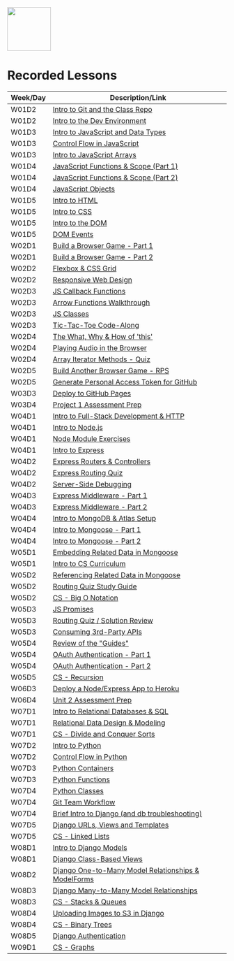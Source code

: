 <img src="https://i.imgur.com/2y0Lyzy.png" height="100">

# Recorded Lessons

| Week/Day | Description/Link |
|---|---|
| W01D2 | [Intro to Git and the Class Repo](https://generalassembly.zoom.us/rec/share/5f_Qo87KofO1WfY7HvaDxwZY4JqpQaAGdIN7yaqjVdqrmGdlx54FUoOKyZSfXNOZ._CEQ2aaA1B0dxXsF?startTime=1655840709000) |
| W01D2 | [Intro to the Dev Environment](https://generalassembly.zoom.us/rec/share/5f_Qo87KofO1WfY7HvaDxwZY4JqpQaAGdIN7yaqjVdqrmGdlx54FUoOKyZSfXNOZ._CEQ2aaA1B0dxXsF?startTime=1655846731000) |
| W01D3 | [Intro to JavaScript and Data Types](https://generalassembly.zoom.us/rec/share/gUO3CZILfPtpmEl6W2oQ5TRpU3ChkovAT6HsT4jkXDeC6Mo2R264BLLr9Q6iHXGf.nRCG9Z-UreFLNFe4?startTime=1655913792000) |
| W01D3 | [Control Flow in JavaScript](https://generalassembly.zoom.us/rec/share/gUO3CZILfPtpmEl6W2oQ5TRpU3ChkovAT6HsT4jkXDeC6Mo2R264BLLr9Q6iHXGf.nRCG9Z-UreFLNFe4?startTime=1655918707000) |
| W01D3 | [Intro to JavaScript Arrays](https://generalassembly.zoom.us/rec/share/D3kK_rKXVEd0SFZt0hJCw8gfGgvvx2EA1X0u_3Dz6ShbO2ye8r0EjrIXisa4h3Al.p5VfPtCDnTmHWbNr?startTime=1655931006000) |
| W01D4 | [JavaScript Functions & Scope (Part 1)](https://generalassembly.zoom.us/rec/share/sa3s8c28lSZkdeZmLVTBqnbkKiu1vrDj6_UhU79oO6ETpfCjT3dQ5aLvnAEwUths.F7rxbSuRaujkes5U?startTime=1656000009000) |
| W01D4 | [JavaScript Functions & Scope (Part 2)](https://generalassembly.zoom.us/rec/share/sa3s8c28lSZkdeZmLVTBqnbkKiu1vrDj6_UhU79oO6ETpfCjT3dQ5aLvnAEwUths.F7rxbSuRaujkes5U?startTime=1656007331000) |
| W01D4 | [JavaScript Objects](https://generalassembly.zoom.us/rec/share/nulONlKmdGwJvWoKef0kVMMVM3cNXMO7g9wtR_XrpfqtPjYJXQMM1i1IW84Z3-Ge.nnlReUufLozvJQXf?startTime=1656015759000) |
| W01D5 | [Intro to HTML](https://generalassembly.zoom.us/rec/share/PHXGAofnk7kdWEd51McdkDl_ws_oI4SvXcbfGO3_ioEQYW_4qZnwgoAGvd92CaRl.kqoLR13a_nTIFWT-?startTime=1656086407000) |
| W01D5 | [Intro to CSS](https://generalassembly.zoom.us/rec/share/PHXGAofnk7kdWEd51McdkDl_ws_oI4SvXcbfGO3_ioEQYW_4qZnwgoAGvd92CaRl.kqoLR13a_nTIFWT-?startTime=1656090919000) |
| W01D5 | [Intro to the DOM](https://generalassembly.zoom.us/rec/share/ZWp9CbeMfB1zZZw1drvaOOkr6gz1Y2ojXuJCa-oaZYlb7Ib4nIWICN3Mk8Le4zHv.WbjGAr9aoesJXOjQ?startTime=1656099911000) |
| W01D5 | [DOM Events](https://generalassembly.zoom.us/rec/play/XZg1YDaY_4ZC5JXeRmYjMI_AA2a2QlVeUvDtV8VTZ80Ql2N59ouAF3ygLlfivQMU3bhZFAwK-iQXRsne.zeHw3VaMzSSCrGEc?startTime=1648158551000) |
| W02D1 | [Build a Browser Game - Part 1](https://generalassembly.zoom.us/rec/share/WvdidQhv8q3gevU8NlPrzmBNUFl1M3EJAEcZKlUqBFbNCUIhgRcXj3LlLMi9ZGOI.iCDJtIqLfcgQy5AW?startTime=1656345610000) |
| W02D1 | [Build a Browser Game - Part 2](https://generalassembly.zoom.us/rec/share/FttvegaUyIzJzp-FjMu9o3qw9Q9xt1JMPLRc4-5jkXId1sDnDY7Ucql_N8_UqoKj.Fy3sXN3DAyXUqNIc?startTime=1656359111000) |
| W02D2 | [Flexbox & CSS Grid](https://generalassembly.zoom.us/rec/share/nzhTX60TMxe0_Uh_CRNooD8T9OWyX5EjN1KK614oEFRVPJ6zvhsOSGyzzwQtwhvX.fc_j2LcJkzl2wUuu?startTime=1656432011000) |
| W02D2 | [Responsive Web Design](https://generalassembly.zoom.us/rec/share/wZkgkPa4suqtBY5mdIWDifKuMPpFgacVaTtAci9KIQeN37tVhqbNM2NywZkY8LWW.1pFtCgBxkxksnrHt?startTime=1656452744000) |
| W02D3 | [JS Callback Functions](https://generalassembly.zoom.us/rec/share/xbO1QshLtsx1Y9y2yCd5huKzSGAR1T92bzerht9UYekx1mBylStonwl4yP5ZsFb5.1-9socaGYRsavWa_?startTime=1656518407000) |
| W02D3 | [Arrow Functions Walkthrough](https://generalassembly.zoom.us/rec/share/9FnzsrRa3wEhOMDgt38FcCwDAeMEznOIvpOJ4XHQb-fHATVexdoVLVU3vxER0De8.Stj5XVborl33hkWU?startTime=1656532099000) |
| W02D3 | [JS Classes](https://generalassembly.zoom.us/rec/share/9FnzsrRa3wEhOMDgt38FcCwDAeMEznOIvpOJ4XHQb-fHATVexdoVLVU3vxER0De8.Stj5XVborl33hkWU?startTime=1656533900000) |
| W02D3 | [Tic-Tac-Toe Code-Along](https://generalassembly.zoom.us/rec/share/9FnzsrRa3wEhOMDgt38FcCwDAeMEznOIvpOJ4XHQb-fHATVexdoVLVU3vxER0De8.Stj5XVborl33hkWU?startTime=1656540908000) |
| W02D4 | [The What, Why & How of 'this'](https://generalassembly.zoom.us/rec/share/1QNDiNDoW6VDHBV1gAYvOPCRXS4EsrqCG3Ysn8nv-5k4V4SP-HuOA6xKsYO416Xw.RHNLCdRRSrkQt5Aa?startTime=1656604805000) |
| W02D4 | [Playing Audio in the Browser](https://generalassembly.zoom.us/rec/share/1QNDiNDoW6VDHBV1gAYvOPCRXS4EsrqCG3Ysn8nv-5k4V4SP-HuOA6xKsYO416Xw.RHNLCdRRSrkQt5Aa?startTime=1656608758000) |
| W02D4 | [Array Iterator Methods - Quiz](https://generalassembly.zoom.us/rec/share/1QNDiNDoW6VDHBV1gAYvOPCRXS4EsrqCG3Ysn8nv-5k4V4SP-HuOA6xKsYO416Xw.RHNLCdRRSrkQt5Aa?startTime=1656612008000) |
| W02D5 | [Build Another Browser Game - RPS](https://generalassembly.zoom.us/rec/share/LSHa60yl7E6DrHrHay9dWgvqlsFeo28rpZN5rMbJmdm9HAbbyQEcv30k42eHjGXO.tkf0uES8GcVf0EHh?startTime=1656691207000) |
| W02D5 | [Generate Personal Access Token for GitHub](https://generalassembly.zoom.us/rec/share/rYka-RcYqLkatEdPpfZlEkI_WiTI5Gqnow9v9D99KX7DR-QE-0g8PV_FQuxZdRY_.ST51C8V-lZO6S5_W?startTime=1656705124000) |
| W03D3 | [Deploy to GitHub Pages](https://generalassembly.zoom.us/rec/share/Q-irVOHnl864QHfIXzgvKZqSW5wnLEpFraccQkC0vMnALxHzpH19beDwficT2wJc.LqJAh318yaTwZQ5_?startTime=1657136708000) |
| W03D4 | [Project 1 Assessment Prep](https://generalassembly.zoom.us/rec/share/Bh_Oz-BfB19KrUBvCHPb9HJf38WFjhFezwCYjhiyFa0jbbSv0GcpULLdtNfFl59T.7QuGxfLbdhIwE4As?startTime=1657223113000) |
| W04D1 | [Intro to Full-Stack Development & HTTP](https://generalassembly.zoom.us/rec/share/-CsR94VOqTmi_ePHSYRKh6GzdQYdEiFopKEfP4NHyjgMIW6rtCEHVbuKIp5cYW7e.aNAs8tCA5ODNFM9R?startTime=1657555206000) |
| W04D1 | [Intro to Node.js](https://generalassembly.zoom.us/rec/share/-CsR94VOqTmi_ePHSYRKh6GzdQYdEiFopKEfP4NHyjgMIW6rtCEHVbuKIp5cYW7e.aNAs8tCA5ODNFM9R?startTime=1657559706000) |
| W04D1 | [Node Module Exercises](https://generalassembly.zoom.us/rec/share/MBx_zV_48GQTYnij2ZgzmIQUzz7ZTH_h9BtaFinfsWWVzLpcKHHAI_bAZjIGL9OG.lWSd8hDHTj-49o4W?startTime=1657568706000) |
| W04D1 | [Intro to Express](https://generalassembly.zoom.us/rec/share/MBx_zV_48GQTYnij2ZgzmIQUzz7ZTH_h9BtaFinfsWWVzLpcKHHAI_bAZjIGL9OG.lWSd8hDHTj-49o4W?startTime=1657570625000) |
| W04D2 | [Express Routers & Controllers](https://generalassembly.zoom.us/rec/share/FMs51ddoWQGAaz-jI6_uVak8uCpFR7KI9qBL6_gd9ljTvVU3jkeGSy6cGd0cHfyx.hwM7Q0KD31SHtFZs?startTime=1657641607000) |
| W04D2 | [Express Routing Quiz](https://generalassembly.zoom.us/rec/share/8sGl0CC4HXKWw8hSQn8XGmqUlvcwUQrstiHVRsM_E7jaPVUKOZU5TYNNU5QH3a2U.BAqP-z_nqcTCoNJn?startTime=1657662305000) |
| W04D2 | [Server-Side Debugging](https://generalassembly.zoom.us/rec/share/8sGl0CC4HXKWw8hSQn8XGmqUlvcwUQrstiHVRsM_E7jaPVUKOZU5TYNNU5QH3a2U.BAqP-z_nqcTCoNJn?startTime=1657669508000) |
| W04D3 | [Express Middleware - Part 1](https://generalassembly.zoom.us/rec/share/1VnkGjj9vnakn9SkM41lWaKWKfs8yEDfV4j8HeQArG8lpDnKCHR9rqXXQDJQ424a.8bWMq3sYANAwErcK?startTime=1657728750000) |
| W04D3 | [Express Middleware - Part 2](https://generalassembly.zoom.us/rec/share/tKetzygiIAkFBUNKScpBJOb4TTUNbpW2HD8nvzOyAr6CE1sPI04uaah-TgotSnDI.-HO9ZJ4olOCFOwqr?startTime=1657741506000) |
| W04D4 | [Intro to MongoDB & Atlas Setup](https://generalassembly.zoom.us/rec/share/T47fO9Vaf0ki3gKhz6GhcZX9loKFxsIQ9B3ep17AQVGpQOQKEt1UZApJcTNV.R9uvuc-1-SzBHV9N?startTime=1657814406000) |
| W04D4 | [Intro to Mongoose - Part 1](https://generalassembly.zoom.us/rec/share/T47fO9Vaf0ki3gKhz6GhcZX9loKFxsIQ9B3ep17AQVGpQOQKEt1UZApJcTNV.R9uvuc-1-SzBHV9N?startTime=1657819511000) |
| W04D4 | [Intro to Mongoose - Part 2](https://generalassembly.zoom.us/rec/share/sgwhOcNVcjtr12JRCAiyCnkHRoPNmLGQRxScLEp0-2p0Zrcg87qAnku5voOkZqaC.1MW43SkgQkdb37cU?startTime=1657827905000) |
| W05D1 | [Embedding Related Data in Mongoose](https://generalassembly.zoom.us/rec/share/yV_GkCbnGpBE6p7HAnP14k4rkqPJcEaPV_Sb7cWqhKX3KFLMH7VpddulupHcuiQI.cT5bhP0BYvEC8ASI?startTime=1658160004000) |
| W05D1 | [Intro to CS Curriculum](https://generalassembly.zoom.us/rec/share/YN5UZTBCUvTFdk91OSFuETtJEaVrA-ROeNtpj3ISzLdnOgYwDWNtpFJBKKSrzNHy.duhGvIO_J6P5SXtq?startTime=1658173506000) |
| W05D2 | [Referencing Related Data in Mongoose](https://generalassembly.zoom.us/rec/share/o54jFRvcnwhzlZ1EnpjRChQvmbP8WfIF8pzEeLqWsT0KdksPfwmF04xJHexU6PGI.owALbfWa6TQASASa?startTime=1658246406000) |
| W05D2 | [Routing Quiz Study Guide](https://generalassembly.zoom.us/rec/share/Ii-fcRkpyvU6P__IRo1Qoa-5zb0leE_cw3IZDr8OXsR97of5FimpzSjgilWGc-Jy.9-J8eber4FQp94UO?startTime=1658267106000) |
| W05D2 | [CS - Big O Notation](https://generalassembly.zoom.us/rec/share/Ii-fcRkpyvU6P__IRo1Qoa-5zb0leE_cw3IZDr8OXsR97of5FimpzSjgilWGc-Jy.9-J8eber4FQp94UO?startTime=1658272506000) |
| W05D3 | [JS Promises](https://generalassembly.zoom.us/rec/share/CxqQC4KQtdE6GsQyO1zzh66gVDuiLjvk9-4ulsXLOBQOnlNViQAETS0quK145DeP.uMVZtyJW5zS9dPrF?startTime=1658332804000) |
| W05D3 | [Routing Quiz / Solution Review](https://generalassembly.zoom.us/rec/share/sTGMSZGdFWb9rmzu5ony934fH_7xHJOQzdgBlxKaP0xxZaY7togzZ7wJtKz_NzR6.3MzSot-v_hwa6rEI?startTime=1658346557000) |
| W05D3 | [Consuming 3rd-Party APIs](https://generalassembly.zoom.us/rec/share/Q0jFysMOeWrSlt57w4gh83A_ayTrEYvmKLbi1lT1A7jYZsExs8YYODtgaB8d14ET.W_sSHI0tsqpo48Mi?startTime=1658347614000) |
| W05D4 | [Review of the "Guides"](https://generalassembly.zoom.us/rec/share/DvgFFWyO7dJwmWLjFiPb4XH3SKW-GLz_davIK-Cb80frndxs2njq9Aezi7h2sETu.ZdcXTiTZ1YKuFPaw?startTime=1658419206000) |
| W05D4 | [OAuth Authentication - Part 1](https://generalassembly.zoom.us/rec/share/DvgFFWyO7dJwmWLjFiPb4XH3SKW-GLz_davIK-Cb80frndxs2njq9Aezi7h2sETu.ZdcXTiTZ1YKuFPaw?startTime=1658420294000) |
| W05D4 | [OAuth Authentication - Part 2](https://generalassembly.zoom.us/rec/share/ep6yQA43rP5LOBsFsfERX03NcV5xtAQffqTDSxFjY6P1UuRwW1AUfK_sPv9sH63c.h_tKpoSS_WJh4_34?startTime=1658432704000) |
| W05D5 | [CS - Recursion](https://generalassembly.zoom.us/rec/share/UkQ2p5F43sE6WPxWKk_iGe8FYGPHXjqXvyhFfQf_DKt0PtSPAr0quPSqeFeH5Wf0.fRiIMpJ76FIoRVhv?startTime=1658505605000) |
| W06D3 | [Deploy a Node/Express App to Heroku](https://generalassembly.zoom.us/rec/share/zH_7ubrXVPR0o0vkbvCakUY9_Q87wg08Bay1EiBm6tP5IFdZbceUGAm7YRMx9_uH.CPfsoqV1RSIPreFf?startTime=1658951108000) |
| W06D4 | [Unit 2 Assessment Prep](https://generalassembly.zoom.us/rec/share/VqFu1iRrbx0C72yjVmAkkOzfin6Rq1YLC2gxjzRCv9mpQfjFif6oQnomWFLQ-LmC.WuXaZ1mYUWKqJSZA?startTime=1659037515000) |
| W07D1 | [Intro to Relational Databases & SQL](https://generalassembly.zoom.us/rec/share/jBAMJZvJCpVNOo5shDtJ2HVpGwrYWYSEgSrwKV6tOrcYk-XtPDljf25XAAXwr4DJ.brfCZyU_yVoWhKiw?startTime=1659369610000) |
| W07D1 | [Relational Data Design & Modeling](https://generalassembly.zoom.us/rec/share/jBAMJZvJCpVNOo5shDtJ2HVpGwrYWYSEgSrwKV6tOrcYk-XtPDljf25XAAXwr4DJ.brfCZyU_yVoWhKiw?startTime=1659383116000) |
| W07D1 | [CS - Divide and Conquer Sorts](https://generalassembly.zoom.us/rec/share/jBAMJZvJCpVNOo5shDtJ2HVpGwrYWYSEgSrwKV6tOrcYk-XtPDljf25XAAXwr4DJ.brfCZyU_yVoWhKiw?startTime=1659388208000) |
| W07D2 | [Intro to Python](https://generalassembly.zoom.us/rec/share/HprepRwAJr9uXVRAs198r38vnd0Ey7CJY1c4CJuHfzjhk1wasTJ55WxQYxPnsNg-.h9aGzxCS6n7Y9a4P?startTime=1659456007000) |
| W07D2 | [Control Flow in Python](https://generalassembly.zoom.us/rec/share/HprepRwAJr9uXVRAs198r38vnd0Ey7CJY1c4CJuHfzjhk1wasTJ55WxQYxPnsNg-.h9aGzxCS6n7Y9a4P?startTime=1659460508000) |
| W07D3 | [Python Containers](https://generalassembly.zoom.us/rec/share/AcqH1r_TMQ8dIsaVgu4ZtXijFgzMs37uHrzAua6zuHb0BHfHQD9ZgbtJFgxDmL-P.l7iPSvhm4JwNV4QT?startTime=1659542449000) |
| W07D3 | [Python Functions](https://generalassembly.zoom.us/rec/share/AcqH1r_TMQ8dIsaVgu4ZtXijFgzMs37uHrzAua6zuHb0BHfHQD9ZgbtJFgxDmL-P.l7iPSvhm4JwNV4QT?startTime=1659555906000) |
| W07D4 | [Python Classes](https://generalassembly.zoom.us/rec/share/v028TODj1ztpbIcguUfWCYcCO0IPWzMI18eR8Emy2Db95lw6tNueOU2FlL3Lh1E.hw_-uETTxGPXkO3G?startTime=1659628808000) |
| W07D4 | [Git Team Workflow](https://generalassembly.zoom.us/rec/share/v028TODj1ztpbIcguUfWCYcCO0IPWzMI18eR8Emy2Db95lw6tNueOU2FlL3Lh1E.hw_-uETTxGPXkO3G?startTime=1659646047000) |
| W07D4 | [Brief Intro to Django (and db troubleshooting)](https://generalassembly.zoom.us/rec/share/v028TODj1ztpbIcguUfWCYcCO0IPWzMI18eR8Emy2Db95lw6tNueOU2FlL3Lh1E.hw_-uETTxGPXkO3G?startTime=1659649506000) |
| W07D5 | [Django URLs, Views and Templates](https://generalassembly.zoom.us/rec/share/MFwCGmgIqpp2ihZnzbT7-Z2TjSkY2RoxSLjVr1Fs0ND2zshl7uN0LOofqJgd86ib.zsgjX3ldfeYnvKRq?startTime=1659715207000) |
| W07D5 | [CS - Linked Lists](https://generalassembly.zoom.us/rec/share/4oNRIIgnbi8EdEAyM_WdsMaE6bdNw4ASzPHMYelQ0wLEBIxC-r6TNBKgbg_ag0A-.PWIWp0DpOkiIqY-X?startTime=1659736807000) |
| W08D1 | [Intro to Django Models](https://generalassembly.zoom.us/rec/share/iGxhkIJkKoAYlUv1yI3_bFjXRdSzstr4wN3StcqH19WPqWXeyy4m7x_LDGfW3gYP.PNBz5-yoNoZ9FuFj?startTime=1659974407000) |
| W08D1 | [Django Class-Based Views](https://generalassembly.zoom.us/rec/share/iGxhkIJkKoAYlUv1yI3_bFjXRdSzstr4wN3StcqH19WPqWXeyy4m7x_LDGfW3gYP.PNBz5-yoNoZ9FuFj?startTime=1659987904000) |
| W08D2 | [Django One-to-Many Model Relationships & ModelForms](https://generalassembly.zoom.us/rec/share/LF37is3tjjdrtTzrk9WAF43l_ufH89uvhNrrC9_RzNPoXd8Zy7bpZiXYLeTiq9tJ.W-E58KBjXChTOslO?startTime=1660060807000) |
| W08D3 | [Django Many-to-Many Model Relationships](https://generalassembly.zoom.us/rec/share/9wU6tYrt8zoHYDEg8-DJQWQb4u4tw8042tZGcPmPOdxAwV-MeZvLs311vf9z_TOP.8rDh_JqGA13r6AC4?startTime=1660147205000) |
| W08D3 | [CS - Stacks & Queues](https://generalassembly.zoom.us/rec/share/MvODbfHuYlWgB0lgAa9hT7Ox2fuAyc0tuhhXhd6dWPSrEkZ9puxwTzAa_uF5DPQ2.DIU0ky-uEclul-Um?startTime=1660160704000) |
| W08D4 | [Uploading Images to S3 in Django](https://generalassembly.zoom.us/rec/share/PYCkmB5w0p4X61O8jNdFL4lLgS8ch-MBywQ1QOhEOycTXoohgGO-m3AYLWAKuGeA.itcqLlYxKfDfHALB?startTime=1660233608000) |
| W08D4 | [CS - Binary Trees](https://generalassembly.zoom.us/rec/share/PYCkmB5w0p4X61O8jNdFL4lLgS8ch-MBywQ1QOhEOycTXoohgGO-m3AYLWAKuGeA.itcqLlYxKfDfHALB?startTime=1660259488000) |
| W08D5 | [Django Authentication](https://generalassembly.zoom.us/rec/share/Pacfro5wPFb9BL_F4SLwdXT8z1sxypyUSBpmrOiQMkBy_QDJYpDW9UXIlX4Ixt8.D5vlVAeQjFMvzHji?startTime=1660320006000) |
| W09D1 | [CS - Graphs](https://generalassembly.zoom.us/rec/share/bW14xRCXJgNtJzVslZli1B2W1y6vbbBefUHlxgye42h_aHRr4V42lGRBl0yvPag.708IDjwTdEGC7Fgc?startTime=1660592710000) |

